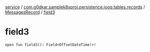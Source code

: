 [service](../../index.md) / [com.g0dkar.samplek8sproj.persistence.jooq.tables.records](../index.md) / [MessagesRecord](index.md) / [field3](./field3.md)

# field3

`open fun field3(): Field<OffsetDateTime!>!`